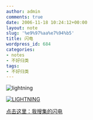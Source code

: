 ```yaml
---
author: admin
comments: true
date: 2006-11-18 10:24:12+00:00
layout: note
slug: '%e9%97%aa%e7%94%b5'
title: 闪电
wordpress_id: 684
categories:
- notes
- 不好归类
tags:
- 不好归类
---
```


![lightning](http://static.flickr.com/100/289550395_ac58b2cd30_m.jpg)

[![LIGHTNING](http://static.flickr.com/99/299967943_e06875e7a5_m.jpg)](http://www.flickr.com/photos/lookoo/sets/72157594361831593/)

[点击这里：我搜集的闪电](http://www.flickr.com/photos/lookoo/sets/72157594361831593/)

